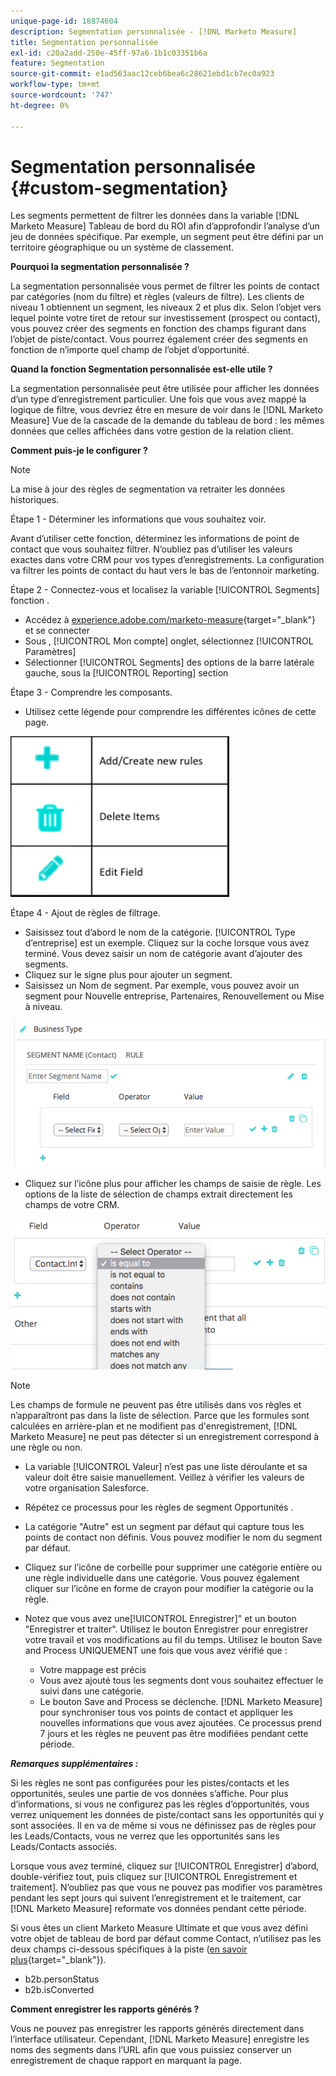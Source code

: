 ```yaml
---
unique-page-id: 18874604
description: Segmentation personnalisée - [!DNL Marketo Measure]
title: Segmentation personnalisée
exl-id: c20a2add-250e-45ff-97a6-1b1c03351b6a
feature: Segmentation
source-git-commit: e1ad563aac12ceb6bea6c28621ebd1cb7ec0a923
workflow-type: tm+mt
source-wordcount: '747'
ht-degree: 0%

---
```


# Segmentation personnalisée {#custom-segmentation}

Les segments permettent de filtrer les données dans la variable [!DNL Marketo Measure] Tableau de bord du ROI afin d’approfondir l’analyse d’un jeu de données spécifique. Par exemple, un segment peut être défini par un territoire géographique ou un système de classement.

**Pourquoi la segmentation personnalisée ?**

La segmentation personnalisée vous permet de filtrer les points de contact par catégories (nom du filtre) et règles (valeurs de filtre). Les clients de niveau 1 obtiennent un segment, les niveaux 2 et plus dix. Selon l’objet vers lequel pointe votre tiret de retour sur investissement (prospect ou contact), vous pouvez créer des segments en fonction des champs figurant dans l’objet de piste/contact. Vous pourrez également créer des segments en fonction de n’importe quel champ de l’objet d’opportunité.

**Quand la fonction Segmentation personnalisée est-elle utile ?**

La segmentation personnalisée peut être utilisée pour afficher les données d’un type d’enregistrement particulier. Une fois que vous avez mappé la logique de filtre, vous devriez être en mesure de voir dans le [!DNL Marketo Measure] Vue de la cascade de la demande du tableau de bord : les mêmes données que celles affichées dans votre gestion de la relation client.

**Comment puis-je le configurer ?**

>[!NOTE]
>
>La mise à jour des règles de segmentation va retraiter les données historiques.

Étape 1 - Déterminer les informations que vous souhaitez voir.

Avant d’utiliser cette fonction, déterminez les informations de point de contact que vous souhaitez filtrer. N’oubliez pas d’utiliser les valeurs exactes dans votre CRM pour vos types d’enregistrements. La configuration va filtrer les points de contact du haut vers le bas de l’entonnoir marketing.

Étape 2 - Connectez-vous et localisez la variable [!UICONTROL Segments] fonction .

* Accédez à [experience.adobe.com/marketo-measure](https://experience.adobe.com/marketo-measure){target="_blank"} et se connecter
* Sous , [!UICONTROL Mon compte] onglet, sélectionnez [!UICONTROL Paramètres]
* Sélectionner [!UICONTROL Segments] des options de la barre latérale gauche, sous la [!UICONTROL Reporting] section

Étape 3 - Comprendre les composants.

* Utilisez cette légende pour comprendre les différentes icônes de cette page.

![](assets/1.png)

Étape 4 - Ajout de règles de filtrage.

* Saisissez tout d’abord le nom de la catégorie. [!UICONTROL Type d’entreprise] est un exemple. Cliquez sur la coche lorsque vous avez terminé. Vous devez saisir un nom de catégorie avant d’ajouter des segments.
* Cliquez sur le signe plus pour ajouter un segment.
* Saisissez un Nom de segment. Par exemple, vous pouvez avoir un segment pour Nouvelle entreprise, Partenaires, Renouvellement ou Mise à niveau.

![](assets/2.png)

* Cliquez sur l’icône plus pour afficher les champs de saisie de règle. Les options de la liste de sélection de champs extrait directement les champs de votre CRM.

![](assets/3.png)

>[!NOTE]
>
>Les champs de formule ne peuvent pas être utilisés dans vos règles et n’apparaîtront pas dans la liste de sélection. Parce que les formules sont calculées en arrière-plan et ne modifient pas d&#39;enregistrement, [!DNL Marketo Measure] ne peut pas détecter si un enregistrement correspond à une règle ou non.

* La variable [!UICONTROL Valeur] n’est pas une liste déroulante et sa valeur doit être saisie manuellement. Veillez à vérifier les valeurs de votre organisation Salesforce.
* Répétez ce processus pour les règles de segment Opportunités .
* La catégorie &quot;Autre&quot; est un segment par défaut qui capture tous les points de contact non définis. Vous pouvez modifier le nom du segment par défaut.
* Cliquez sur l’icône de corbeille pour supprimer une catégorie entière ou une règle individuelle dans une catégorie. Vous pouvez également cliquer sur l’icône en forme de crayon pour modifier la catégorie ou la règle.
* Notez que vous avez une[!UICONTROL Enregistrer]&quot; et un bouton &quot;Enregistrer et traiter&quot;. Utilisez le bouton Enregistrer pour enregistrer votre travail et vos modifications au fil du temps. Utilisez le bouton Save and Process UNIQUEMENT une fois que vous avez vérifié que :

   * Votre mappage est précis
   * Vous avez ajouté tous les segments dont vous souhaitez effectuer le suivi dans une catégorie.
   * Le bouton Save and Process se déclenche. [!DNL Marketo Measure] pour synchroniser tous vos points de contact et appliquer les nouvelles informations que vous avez ajoutées. Ce processus prend 7 jours et les règles ne peuvent pas être modifiées pendant cette période.

**_Remarques supplémentaires :_**

Si les règles ne sont pas configurées pour les pistes/contacts et les opportunités, seules une partie de vos données s’affiche. Pour plus d’informations, si vous ne configurez pas les règles d’opportunités, vous verrez uniquement les données de piste/contact sans les opportunités qui y sont associées. Il en va de même si vous ne définissez pas de règles pour les Leads/Contacts, vous ne verrez que les opportunités sans les Leads/Contacts associés.

Lorsque vous avez terminé, cliquez sur [!UICONTROL Enregistrer] d’abord, double-vérifiez tout, puis cliquez sur [!UICONTROL Enregistrement et traitement]. N’oubliez pas que vous ne pouvez pas modifier vos paramètres pendant les sept jours qui suivent l’enregistrement et le traitement, car [!DNL Marketo Measure] reformate vos données pendant cette période.

Si vous êtes un client Marketo Measure Ultimate et que vous avez défini votre objet de tableau de bord par défaut comme Contact, n’utilisez pas les deux champs ci-dessous spécifiques à la piste ([en savoir plus](/help/marketo-measure-ultimate/data-integrity-requirement.md){target="_blank"}).

* b2b.personStatus
* b2b.isConverted

**Comment enregistrer les rapports générés ?**

Vous ne pouvez pas enregistrer les rapports générés directement dans l’interface utilisateur. Cependant, [!DNL Marketo Measure] enregistre les noms des segments dans l’URL afin que vous puissiez conserver un enregistrement de chaque rapport en marquant la page.
